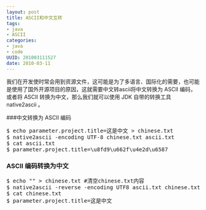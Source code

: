 ```yaml
--- 
layout: post
title: ASCII和中文互转 
tags: 
- java
- ASCII
categories:
- java
- code
UUID: 201003111527
date: 2010-03-11
---
```


我们在开发使时常会用到资源文件，这可能是为了多语言、国际化的需要，也可能是使用了国外开源项目的原因，这就需要中文转ascii将中文转换为 ASCII 编码，或者将 ASCII 转换为中文，那么我们就可以使用 JDK 自带的转换工具 native2ascii 。

###中文转换为 ASCII 编码
<pre id="bash">
$ echo parameter.project.title=这是中文 > chinese.txt
$ native2ascii -encoding UTF-8 chinese.txt ascii.txt
$ cat ascii.txt
$ parameter.project.title=\u8fd9\u662f\u4e2d\u6587
</pre>

### ASCII 编码转换为中文
<pre id="bash">
$ echo "" > chinese.txt #清空chinese.txt内容
$ native2ascii -reverse -encoding UTF8 ascii.txt chinese.txt
$ cat chinese.txt
$ parameter.project.title=这是中文 
</pre>


